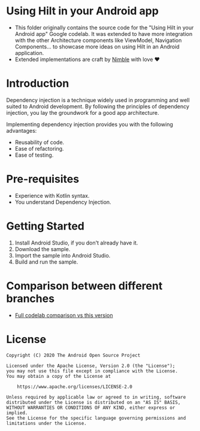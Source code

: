 # Using Hilt in your Android app

- This folder originally contains the source code for the "Using Hilt in your Android app" Google codelab.
It was extended to have more integration with the other Architecture components like ViewModel, Navigation Components...
to showcase more ideas on using Hilt in an Android application.
- Extended implementations are craft by [Nimble](https://www.nimblehq.co) with love ❤️

# Introduction
Dependency injection is a technique widely used in programming and well suited
to Android development. By following the principles of dependency injection, you
lay the groundwork for a good app architecture.

Implementing dependency injection provides you with the following advantages:
* Reusability of code.
* Ease of refactoring.
* Ease of testing.


# Pre-requisites
* Experience with Kotlin syntax.
* You understand Dependency Injection.

# Getting Started
1. Install Android Studio, if you don't already have it.
2. Download the sample.
3. Import the sample into Android Studio.
4. Build and run the sample.


# Comparison between different branches
* [Full codelab comparison vs this version](https://github.com/googlecodelabs/android-hilt/compare/master...sleepylee:develop)


# License

```
Copyright (C) 2020 The Android Open Source Project

Licensed under the Apache License, Version 2.0 (the "License");
you may not use this file except in compliance with the License.
You may obtain a copy of the License at

    https://www.apache.org/licenses/LICENSE-2.0

Unless required by applicable law or agreed to in writing, software
distributed under the License is distributed on an "AS IS" BASIS,
WITHOUT WARRANTIES OR CONDITIONS OF ANY KIND, either express or implied.
See the License for the specific language governing permissions and
limitations under the License.
```

